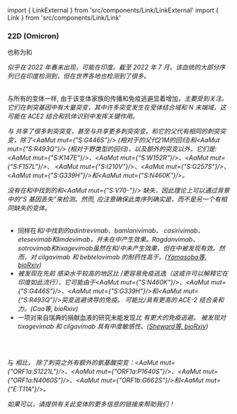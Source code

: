 import { LinkExternal } from 'src/components/Link/LinkExternal'
import { Link } from 'src/components/Link/Link'



<MdxContent filepath="VoCHeader.md'" />

### 22D (Omicron)
也称为<Lin name="BA.2.75" />和<Who name="Omicron" />

<MdxContent filepath="OmicronHeader.md'" />

<Var name="22D (Omicron)"/> 似乎在 2022 年春末出现，可能在印度。截至 2022 年 7 月，该血统的大部分序列已在印度检测到，但在世界各地也检测到了很多。
<br/><br/>

与所有的<Who name="Omicron" />变体一样, 由于该变体家族的传播和免疫逃避显着增加，<Var name="22D (Omicron)" prefix=""/>主要受到关注。它们在刺突基因中有大量突变，其中许多突变发生在受体结合域和 N 末端域，这可能在 ACE2 结合和抗体识别中发挥关键作用。
<br/>

<Var name="22D (Omicron)" prefix=""/>与 <Var name="21K (Omicron)" prefix=""/>共享了很多刺突突变，甚至与<Var name="21L (Omicron)" prefix=""/>共享更多刺突突变。<Var name="22D (Omicron)" prefix=""/>和它的父代有相同的刺突突变，<Var name="21L (Omicron)" prefix=""/>除了<AaMut mut={"S:G446S"}/> (相对于<Var name="21L (Omicron)" prefix=""/>的父代21M的回归)和<AaMut mut={"S:R493Q"}/> (相对于野类型的回归)，以及额外的突变以外，它们是: <AaMut mut={"S:K147E"}/>、<AaMut mut={"S:W152R"}/>、<AaMut mut={"S:F157L"}/>、 <AaMut mut={"S:I210V"}/>、<AaMut mut={"S:G257S"}/>、<AaMut mut={"S:G339H"}/>和<AaMut mut={"S:N460K"}/>。

<Var name="22D (Omicron)" prefix=""/> 没有在<Var name="22B (Omicron)" prefix=""/>和<Var name="22C (Omicron)" prefix=""/>中找到的<Mut name="S:H69-"/>和<AaMut mut={"S:V70-"}/> 缺失，因此理论上可以通过<Var name="21L (Omicron)" prefix=""/>背景中的“S 基因丢失”来检测。然而, 应注意确保此类序列确实是<Var name="22D (Omicron)" prefix=""/>，而不是另一个有相同缺失的变体。
<br/><br/>

- 同样在<Var name="21L (Omicron)" prefix=""/>和<Var name="22A (Omicron)" prefix=""/>/<Var name="22B (Omicron)" prefix=""/>中找到的adintrevimab、bamlanivimab、 casirivimab、etesevimab和imdevimab，并未在<Var name="22D (Omicron)" prefix=""/>中产生效果。Ragdanvimab、 sotrovimab和tixagevimab虽然在<Var name="21L (Omicron)" prefix=""/>和<Var name="22A (Omicron)" prefix=""/>/<Var name="22B (Omicron)" prefix=""/>中未产生效果，但在<Var name="22D (Omicron)" prefix=""/>中被发现有效。然而，<Var name="22D (Omicron)" prefix=""/>对 cilgavimab 和 bebtelovimab 的耐药性高于<Var name="21L (Omicron)" prefix=""/>。([Yamasoba等, bioRxiv](https://www.biorxiv.org/content/10.1101/2022.07.14.500041v1.full))
- <Var name="22D (Omicron)" prefix=""/>被发现在先前<Who name="Delta" /> 感染水平较高的地区比 <Var name="22A (Omicron)" prefix=""/>/<Var name="22B (Omicron)" prefix=""/>更容易免疫逃逸（这或许可以解释它在印度如此流行），它可能由于<AaMut mut={"S:N460K"}/>、<AaMut mut={"S:G446S"}/>、<AaMut mut={"S:G339H"}/>和<AaMut mut={"S:R493Q"}/>突变逃避<Var name="21L (Omicron)" prefix=""/>诱导的免疫。 <Var name="22D (Omicron)" prefix=""/> 可能比<Var name="22A (Omicron)" prefix=""/>/<Var name="22B (Omicron)" prefix=""/>具有更高的 ACE-2 结合亲和力。(<LinkExternal href="https://www.biorxiv.org/content/10.1101/2022.07.18.500332v1">Cao等, bioRxiv</LinkExternal>)
- 一项对来自瑞典的捐献血液的研究未能发现<Var name="22D (Omicron)" prefix=""/>比 <Var name="22B (Omicron)" prefix=""/>有更大的免疫逃避。<Var name="22D (Omicron)" prefix=""/> 被发现对 tixagevimab 和 cilgavimab 具有中度敏感性。([Sheward等, bioRxiv](https://www.biorxiv.org/content/10.1101/2022.07.19.500716v1.abstract))


<br/><br/>

与 <Var name="21L (Omicron)" prefix=""/>相比，<Var name="22D (Omicron)" prefix=""/> 除了刺突之外有额外的氨基酸突变：<AaMut mut={"ORF1a:S1221L"}/>、<AaMut mut={"ORF1a:P1640S"}/>、<AaMut mut={"ORF1a:N4060S"}/>、<AaMut mut={"ORF1b:G662S"}/>和<AaMut mut={"E:T11A"}/>。

_如果可以，请提供有关此变体的更多信息的链接来帮助我们！_


